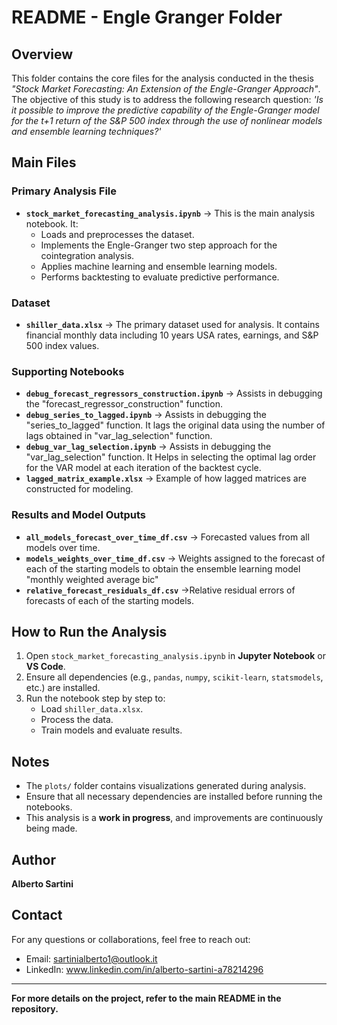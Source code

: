 # README - Engle Granger Folder

## Overview
This folder contains the core files for the analysis conducted in the thesis *"Stock Market Forecasting: An Extension of the Engle-Granger Approach"*. 
The objective of this study is to address the following research question: *'Is it possible to improve the predictive capability of the Engle-Granger model for the t+1 return of the S&P 500 index through the use of nonlinear models and ensemble learning techniques?'* 

## Main Files
### **Primary Analysis File**
- **`stock_market_forecasting_analysis.ipynb`** → This is the main analysis notebook. It:
  - Loads and preprocesses the dataset.
  - Implements the Engle-Granger two step approach for the cointegration analysis.
  - Applies machine learning and ensemble learning models.
  - Performs backtesting to evaluate predictive performance.

### **Dataset**
- **`shiller_data.xlsx`** → The primary dataset used for analysis. It contains financial monthly data including 10 years USA rates, earnings, and S&P 500 index values.

### **Supporting Notebooks**
- **`debug_forecast_regressors_construction.ipynb`** → Assists in debugging the "forecast_regressor_construction" function.
- **`debug_series_to_lagged.ipynb`** → Assists in debugging the "series_to_lagged" function. It lags the original data using the number of lags obtained in "var_lag_selection" function.
- **`debug_var_lag_selection.ipynb`** → Assists in debugging the "var_lag_selection" function. It Helps in selecting the optimal lag order for the VAR model at each iteration of the backtest cycle.
- **`lagged_matrix_example.xlsx`** → Example of how lagged matrices are constructed for modeling.

### **Results and Model Outputs**
- **`all_models_forecast_over_time_df.csv`** → Forecasted values from all models over time.
- **`models_weights_over_time_df.csv`** → Weights assigned to the forecast of each of the starting models to obtain the ensemble learning model "monthly weighted average bic"
- **`relative_forecast_residuals_df.csv`** →Relative residual errors of forecasts of each of the starting models.

## How to Run the Analysis
1. Open `stock_market_forecasting_analysis.ipynb` in **Jupyter Notebook** or **VS Code**.
2. Ensure all dependencies (e.g., `pandas`, `numpy`, `scikit-learn`, `statsmodels`, etc.) are installed.
3. Run the notebook step by step to:
   - Load `shiller_data.xlsx`.
   - Process the data.
   - Train models and evaluate results.

## Notes
- The `plots/` folder contains visualizations generated during analysis.
- Ensure that all necessary dependencies are installed before running the notebooks.
- This analysis is a **work in progress**, and improvements are continuously being made.

## Author
**Alberto Sartini**

## Contact
For any questions or collaborations, feel free to reach out:
- Email: sartinialberto1@outlook.it
- LinkedIn: www.linkedin.com/in/alberto-sartini-a78214296

---
**For more details on the project, refer to the main README in the repository.**
